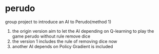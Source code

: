 # perudo
group project to introduce an AI to Perudo(method 1)

1. the origin version aim to let the AI depending on Q-learning to play the game perudo without rule remove dice
2. the version 1 includes the rule of removing dice now 
3. another AI depends on Policy Gradient is included
